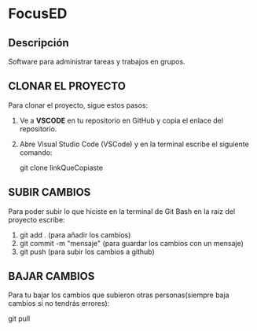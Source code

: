 # FocusED

## Descripción
Software para administrar tareas y trabajos en grupos.

## CLONAR EL PROYECTO

Para clonar el proyecto, sigue estos pasos:

1. Ve a **VSCODE** en tu repositorio en GitHub y copia el enlace del repositorio.
2. Abre Visual Studio Code (VSCode) y en la terminal escribe el siguiente comando:

   git clone linkQueCopiaste

## SUBIR CAMBIOS

Para poder subir lo que hiciste en la terminal de Git Bash en la raiz del proyecto escribe:

1. git add .                   (para añadir los cambios)
2. git commit -m "mensaje"     (para guardar los cambios con un mensaje)
3. git push                    (para subir los cambios a github)

## BAJAR CAMBIOS

Para tu bajar los cambios que subieron otras personas(siempre baja cambios si no tendrás errores):

git pull
